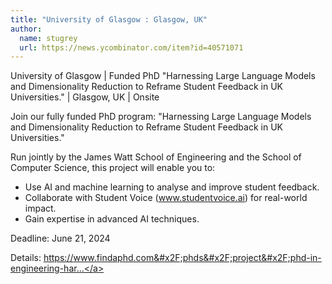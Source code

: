 ```yaml
---
title: "University of Glasgow : Glasgow, UK"
author:
  name: stugrey
  url: https://news.ycombinator.com/item?id=40571071
---
```

University of Glasgow | Funded PhD &quot;Harnessing Large Language Models and Dimensionality Reduction to Reframe Student Feedback in UK Universities.&quot; | Glasgow, UK | Onsite

Join our fully funded PhD program: &quot;Harnessing Large Language Models and Dimensionality Reduction to Reframe Student Feedback in UK Universities.&quot;

Run jointly by the James Watt School of Engineering and the School of Computer Science, this project will enable you to:

- Use AI and machine learning to analyse and improve student feedback.
- Collaborate with Student Voice (www.studentvoice.ai) for real-world impact.
- Gain expertise in advanced AI techniques.

Deadline: June 21, 2024

Details: <a href="https:&#x2F;&#x2F;www.findaphd.com&#x2F;phds&#x2F;project&#x2F;phd-in-engineering-harnessing-large-language-models-and-dimensionality-reduction-to-reframe-student-feedback-in-uk-universities&#x2F;?p172430" rel="nofollow">https:&#x2F;&#x2F;www.findaphd.com&#x2F;phds&#x2F;project&#x2F;phd-in-engineering-har...</a>
